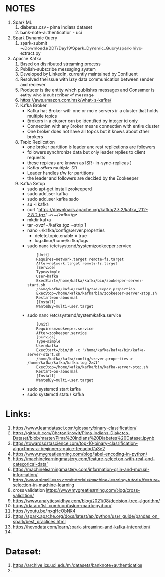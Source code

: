 # NOTES

1. Spark ML
	1. diabetes.csv - pima indians dataset
	2. bank-note-authentication - uci
2. Spark Dynamic Query
	1. spark-submit ~/Downloads/BDT/Day19/Spark_Dynamic_Query/spark-hive-extract.py 
3. Apache Kafka 
	1. Based on distributed streaming process
	2. Publish-subscribe messaging system
	3. Developed by LinkedIn, currently maintained by Confluent
	4. Resolved the issue with lazy data communication between sender and reciever
	5. Producer is the entity which publishes messages and Consumer is entity who is subscriber of message
	6. https://aws.amazon.com/msk/what-is-kafka/
	7. Kafka Broker
		* Kafka has Broker with one or more servers in a cluster that holds multiple topics
		* Brokers in a cluster can be identified by integer id only
		* Connection with any Broker means connection with entire cluster
		* One broker does not have all topics but it knows about other brokers
	8. Topic Replication
		- one broker partition is leader and rest replications are followers
		- followers synchronize data but only leader replies to client requests
		- these replicas are known as ISR  ( in-sync-replicas ) 
		- Kafka offers multiple ISR
		- Leader handles r/w for partitions
		- the leader and followers are decided by the Zookeeper
	9. Kafka Setup
		- sudo apt-get install zookeeperd
		- sudo adduser kafka
		- sudo adduser kafka sudo
		- su -l kafka
		- curl "https://downloads.apache.org/kafka/2.8.2/kafka_2.12-2.8.2.tgz" -o ~/kafka.tgz
		- mkdir kafka
		- tar -xvzf ~/kafka.tgz --strip 1
		- nano ~/kafka/config/server.properties
			+ delete.topic.enable = true
			+ log.dirs=/home/kafka/logs
		- sudo nano /etc/systemd/system/zookeeper.service
			```
				[Unit]
				Requires=network.target remote-fs.target
				After=network.target remote-fs.target
				[Service]
				Type=simple
				User=kafka
				ExecStart=/home/kafka/kafka/bin/zookeeper-server-start.sh
				/home/kafka/kafka/config/zookeeper.properties
				ExecStop=/home/kafka/kafka/bin/zookeeper-server-stop.sh
				Restart=on-abnormal
				[Install]
				WantedBy=multi-user.target
			```
		- sudo nano /etc/systemd/system/kafka.service
			```
				[Unit]
				Requires=zookeeper.service
				After=zookeeper.service
				[Service]
				Type=simple
				User=kafka
				ExecStart=/bin/sh -c '/home/kafka/kafka/bin/kafka-server-start.sh
				/home/kafka/kafka/config/server.properties > /home/kafka/kafka/kafka.log 2>&1'
				ExecStop=/home/kafka/kafka/bin/kafka-server-stop.sh
				Restart=on-abnormal
				[Install]
				WantedBy=multi-user.target
			```
		- sudo systemctl start kafka
		- sudo systemctl status kafka


# Links:
1. https://www.learndatasci.com/glossary/binary-classification/
2. https://github.com/ChetanKnowIt/Pima-Indians-Diabetes-Dataset/blob/master/Pima%20Indians%20Diabetes%20Dataset.ipynb
3. https://towardsdatascience.com/top-10-binary-classification-algorithms-a-beginners-guide-feeacbd7a3e2
4. https://www.mygreatlearning.com/blog/label-encoding-in-python/
5. https://machinelearningmastery.com/feature-selection-with-real-and-categorical-data/
6. https://machinelearningmastery.com/information-gain-and-mutual-information/
7. https://www.simplilearn.com/tutorials/machine-learning-tutorial/feature-selection-in-machine-learning
8. cross validation https://www.mygreatlearning.com/blog/cross-validation/
9. https://www.analyticsvidhya.com/blog/2021/08/decision-tree-algorithm/
10. https://datatofish.com/confusion-matrix-python/
11. https://youtu.be/jnxqHcObNK4
12. https://spark.apache.org/docs/latest/api/python/user_guide/pandas_on_spark/best_practices.html
13. https://hevodata.com/learn/spark-streaming-and-kafka-integration/
14. 
# Dataset:
1. https://archive.ics.uci.edu/ml/datasets/banknote+authentication
2. 
